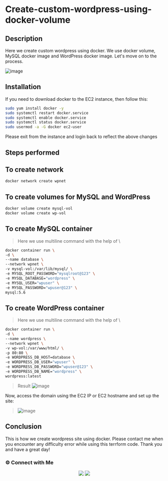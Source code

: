 # Create-custom-wordpress-using-docker-volume

## Description

Here we create custom wordpress using docker. We use docker volume, MySQL docker image and WordPress docker image. Let's move on to the process.

![image](https://user-images.githubusercontent.com/100773863/162557652-ce6e3595-85cb-410b-b430-3c95a028e026.png)


## Installation

If you need to download docker to the EC2 instance, then follow this:

~~~sh
sudo yum install docker -y
sudo systemctl restart docker.service
sudo systemctl enable docker.service
sudo systemctl status docker.service
sudo usermod -a -G docker ec2-user
~~~

Please exit from the instance and login back to reflect the above changes

## Steps performed

## To create network

~~~sh
docker network create wpnet
~~~

## To create volumes for MySQL and WordPress

~~~sh
docker volume create mysql-vol
docker volume create wp-vol
~~~

## To create MySQL container

> Here we use multiline command with the help of \

~~~sh
docker container run \
-d \
--name database \
--network wpnet \
-v mysql-vol:/var/lib/mysql/ \
-e MYSQL_ROOT_PASSWORD="mysqlroot@123" \
-e MYSQL_DATABASE="wordpress" \
-e MYSQL_USER="wpuser" \
-e MYSQL_PASSWORD="wpuser@123" \
mysql:5.6
~~~

## To create WordPress container

> Here we use multiline command with the help of \

~~~sh
docker container run \
-d \
--name wordpress \
--network wpnet \
-v wp-vol:/var/www/html/ \
-p 80:80 \
-e WORDPRESS_DB_HOST=database \
-e WORDPRESS_DB_USER="wpuser" \
-e WORDPRESS_DB_PASSWORD="wpuser@123" \
-e WORDPRESS_DB_NAME="wordpress" \
wordpress:latest
~~~

>Result
![image](https://user-images.githubusercontent.com/100773863/162557137-0e55e617-30b6-44fd-b4f6-821c43a5683d.png)

Now, access the domain using the EC2 IP or EC2 hostname and set up the site:
 >![image](https://user-images.githubusercontent.com/100773863/162557184-82a618d3-422b-4122-9eff-3a60327da29b.png)


## Conclusion
This is how we create wordpress site using docker. Please contact me when you encounter any difficulty error while using this terrform code. Thank you and have a great day!


### ⚙️ Connect with Me
<p align="center">
<a href="https://www.instagram.com/dev_anand__/"><img src="https://img.shields.io/badge/Instagram-E4405F?style=for-the-badge&logo=instagram&logoColor=white"/></a>
<a href="https://www.linkedin.com/in/dev-anand-477898201/"><img src="https://img.shields.io/badge/LinkedIn-0077B5?style=for-the-badge&logo=linkedin&logoColor=white"/></a>







